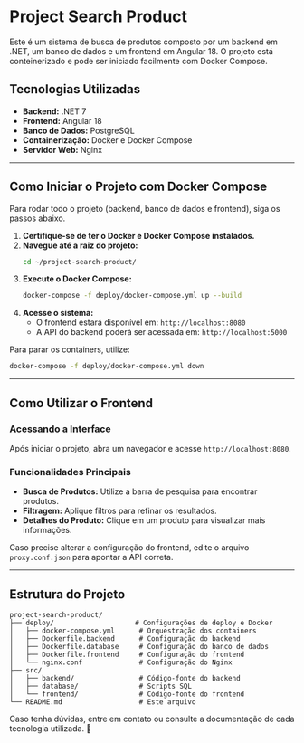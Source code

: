 # Project Search Product

Este é um sistema de busca de produtos composto por um backend em .NET, um banco de dados e um frontend em Angular 18. O projeto está conteinerizado e pode ser iniciado facilmente com Docker Compose.

## Tecnologias Utilizadas

- **Backend:** .NET 7
- **Frontend:** Angular 18
- **Banco de Dados:** PostgreSQL
- **Containerização:** Docker e Docker Compose
- **Servidor Web:** Nginx

---

## Como Iniciar o Projeto com Docker Compose

Para rodar todo o projeto (backend, banco de dados e frontend), siga os passos abaixo.

1. **Certifique-se de ter o Docker e Docker Compose instalados.**
2. **Navegue até a raiz do projeto:**
   ```bash
   cd ~/project-search-product/
   ```
3. **Execute o Docker Compose:**
   ```bash
   docker-compose -f deploy/docker-compose.yml up --build
   ```
4. **Acesse o sistema:**
   - O frontend estará disponível em: `http://localhost:8080`
   - A API do backend poderá ser acessada em: `http://localhost:5000`

Para parar os containers, utilize:

```bash
docker-compose -f deploy/docker-compose.yml down
```

---

## Como Utilizar o Frontend

### Acessando a Interface

Após iniciar o projeto, abra um navegador e acesse `http://localhost:8080`.

### Funcionalidades Principais

- **Busca de Produtos:** Utilize a barra de pesquisa para encontrar produtos.
- **Filtragem:** Aplique filtros para refinar os resultados.
- **Detalhes do Produto:** Clique em um produto para visualizar mais informações.

Caso precise alterar a configuração do frontend, edite o arquivo `proxy.conf.json` para apontar a API correta.

---

## Estrutura do Projeto

```
project-search-product/
├── deploy/                    # Configurações de deploy e Docker
│   ├── docker-compose.yml      # Orquestração dos containers
│   ├── Dockerfile.backend      # Configuração do backend
│   ├── Dockerfile.database     # Configuração do banco de dados
│   ├── Dockerfile.frontend     # Configuração do frontend
│   └── nginx.conf              # Configuração do Nginx
├── src/
│   ├── backend/                # Código-fonte do backend
│   ├── database/               # Scripts SQL
│   └── frontend/               # Código-fonte do frontend
└── README.md                   # Este arquivo
```

Caso tenha dúvidas, entre em contato ou consulte a documentação de cada tecnologia utilizada. 🚀

